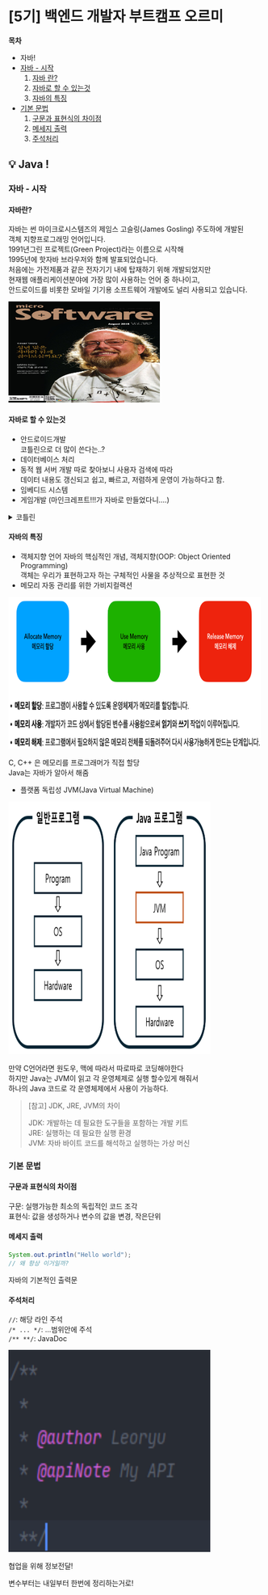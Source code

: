 # [5기] 백엔드 개발자 부트캠프 오르미

  **목차**
- 자바!
- [자바 - 시작](#javaStart)
  1. [자바 란?](#whatIsJava)
  2. [자바로 할 수 있는것](#whatToDoJava)
  3. [자바의 특징](#ofTheJava)
- [기본 문법](#기본-문법)
  1. [구문과 표현식의 차이점](#구문-표현식)
  2. [메세지 출력](#메세지-출력)
  3. [주석처리](#주석처리)


## 💡 Java !

### 자바 - 시작
<a id="javaStart"></a>

#### 자바란?
<a id="whatIsJava"></a>

자바는 썬 마이크로시스템즈의 제임스 고슬링(James Gosling) 주도하에 개발된   
객체 지향프로그래밍 언어입니다.   
1991년그린 프로젝트(Green Project)라는 이름으로 시작해   
1995년에 핫자바 브라우저와 함께 발표되었습니다.   
처음에는 가전제품과 같은 전자기기 내에 탑재하기 위해 개발되었지만   
현재웹 애플리케이션분야에 가장 많이 사용하는 언어 중 하나이고,   
안드로이드를 비롯한 모바일 기기용 소프트웨어 개발에도 널리 사용되고 있습니다.

<img src="img/day18/자버지.jpg" width="300" height="200" alt="">

#### 자바로 할 수 있는것
   <a id="whatToDoJava"></a>

- 안드로이드개발   
코틀린으로 더 많이 쓴다는..?
- 데이터베이스 처리
- 동적 웹 서버 개발
따로 찾아보니 사용자 검색에 따라   
데이터 내용도 갱신되고 쉽고, 빠르고, 저렴하게 운영이 가능하다고 함.
- 임베디드 시스템
- 게임개발 (마인크레프트!!!가 자바로 만들었다니....)


<details>
<summary> 코틀린 </summary>
JVM이랑 안드로이드에서 사용하는 언어로 자바보다 간단하게 코드를 짤 수 있고   
컴파일 속도가 빠르다고 함.
</details>

#### 자바의 특징
<a id="ofTheJava"></a>

- 객체지향 언어
    자바의 핵심적인 개념, 객체지향(OOP: Object Oriented Programming)   
   객체는 우리가 표현하고자 하는 구체적인 사물을 추상적으로 표현한 것
- 메모리 자동 관리를 위한 가비지컬랙션

<img src="img/day18/memory.png" width="500" height="300" alt="">

C, C++ 은 메모리를 프로그래머가 직접 할당   
Java는 자바가 알아서 해줌

-  플랫폼 독립성
JVM(Java Virtual Machine)

<img src="img/day18/JVM.png" width="400" height="500" alt="">   

만약 C언어라면 원도우, 맥에 따라서 따로따로 코딩해야한다   
하지만 Java는 JVM이 읽고 각 운영체제로 실행 할수있게 해줘서   
하나의 Java 코드로 각 운영체제에서 사용이 가능하다.


> [참고] JDK, JRE, JVM의 차이   
> 
> JDK: 개발하는 데 필요한 도구들을 포함하는 개발 키트   
> JRE: 실행하는 데 필요한 실행 환경   
> JVM: 자바 바이트 코드를 해석하고 실행하는 가상 머신
> 

### 기본 문법
<a id="기본-문법"></a>

#### 구문과 표현식의 차이점
<a id="구문-표현식"></a>

구문: 실행가능한 최소의 독립적인 코드 조각   
표현식: 값을 생성하거나 변수의 값을 변경, 작은단위

#### 메세지 출력
<a id="메세지-출력"></a>

```java
System.out.println("Hello world");
// 왜 항상 이거일까?
```

자바의 기본적인 출력문

#### 주석처리
<a id="주석처리"></a>


`//`: 해당 라인 주석   
`/* ... */`: ...범위안에 주석   
`/** **/`: JavaDoc

<img src="img/day18/Javadoc.png" width="400" height="400" alt="">   

협업을 위해 정보전달!

변수부터는 내일부터 한번에 정리하는거로!